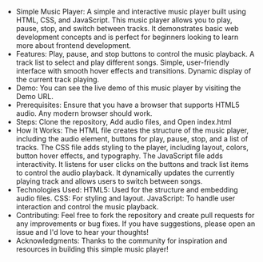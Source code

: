 * Simple Music Player: 
A simple and interactive music player built using HTML, CSS, and JavaScript. 
This music player allows you to play, pause, stop, and switch between tracks. 
It demonstrates basic web development concepts and is perfect for beginners looking to learn more about frontend development.
* Features: 
Play, pause, and stop buttons to control the music playback.
A track list to select and play different songs.
Simple, user-friendly interface with smooth hover effects and transitions.
Dynamic display of the current track playing.
* Demo: 
You can see the live demo of this music player by visiting the Demo URL.
* Prerequisites: 
Ensure that you have a browser that supports HTML5 audio. Any modern browser should work.
* Steps:
Clone the repository, 
Add audio files, and 
Open index.html
* How It Works: 
The HTML file creates the structure of the music player, including the audio element, buttons for play, pause, stop, and a list of tracks. 
The CSS file adds styling to the player, including layout, colors, button hover effects, and typography. 
The JavaScript file adds interactivity. It listens for user clicks on the buttons and track list items to control the audio playback. It dynamically updates the currently playing track and allows users to switch between songs.
* Technologies Used: 
HTML5: Used for the structure and embedding audio files.
CSS: For styling and layout.
JavaScript: To handle user interaction and control the music playback.
* Contributing: 
Feel free to fork the repository and create pull requests for any improvements or bug fixes. If you have suggestions, please open an issue and I'd love to hear your thoughts!
* Acknowledgments:
Thanks to the community for inspiration and resources in building this simple music player!

